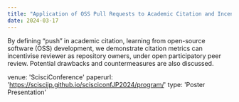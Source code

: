 ```yaml
---
title: "Application of OSS Pull Requests to Academic Citation and Incentivise Public Participation Peer Review"
date: 2024-03-17
---
```


By defining “push” in academic citation, learning from open-source software (OSS) development, we demonstrate citation metrics can incentivise reviewer as repository owners, under open participatory peer review. Potential drawbacks and countermeasures are also discussed.

venue: 'ScisciConference'
paperurl: 'https://sciscijp.github.io/scisciconfJP2024/program/'
type: 'Poster Presentation'
